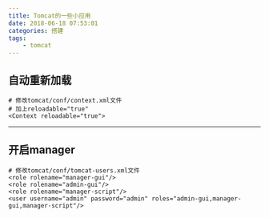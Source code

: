 ```yaml
---
title: Tomcat的一些小应用
date: 2018-06-18 07:53:01
categories: 搭建
tags: 
    - tomcat
---
```


## 自动重新加载
```
# 修改tomcat/conf/context.xml文件
# 加上reloadable="true"
<Context reloadable="true">
```

<!-- more -->

---

## 开启manager
```
# 修改tomcat/conf/tomcat-users.xml文件
<role rolename="manager-gui"/>
<role rolename="admin-gui"/>
<role rolename="manager-script"/>
<user username="admin" password="admin" roles="admin-gui,manager-gui,manager-script"/>
```